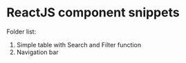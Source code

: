 # ReactJS component snippets

<p>Folder list:</p>
<ol>
  <li>Simple table with Search and Filter function</li>
  <li>Navigation bar</li>
</ol>

